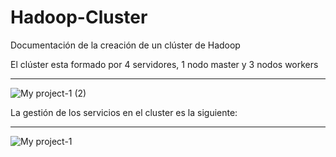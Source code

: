 # Hadoop-Cluster
Documentación de la creación de un clúster de Hadoop

El clúster esta formado por 4 servidores, 1 nodo master y 3 nodos workers

<hr>

![My project-1 (2)](https://github.com/Franmc027/Hadoop-Cluster/assets/123466051/df9e2623-2294-4348-8e30-151c4a3b3d4b)


La gestión de los servicios en el cluster es la siguiente:

<hr>


![My project-1](https://github.com/Franmc027/Hadoop-Cluster/assets/123466051/bc8f6f19-7cc6-4539-b9da-5b57087b5fcf)
